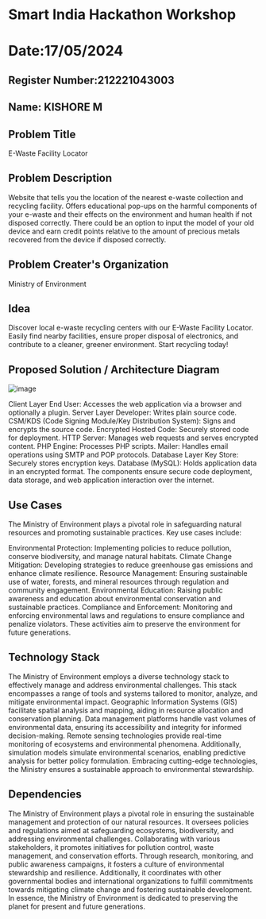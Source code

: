 # Smart India Hackathon Workshop
# Date:17/05/2024
## Register Number:212221043003
## Name: KISHORE M
## Problem Title
E-Waste Facility Locator
## Problem Description

Website that tells you the location of the nearest e-waste collection and recycling facility. Offers educational pop-ups on the harmful components of your e-waste and their effects on the environment and human health if not disposed correctly. There could be an option to input the model of your old device and earn credit points relative to the amount of precious metals recovered from the device if disposed correctly.

## Problem Creater's Organization
Ministry of Environment

## Idea
Discover local e-waste recycling centers with our E-Waste Facility Locator. Easily find nearby facilities, ensure proper disposal of electronics, and contribute to a cleaner, greener environment. Start recycling today!

## Proposed Solution / Architecture Diagram
![image](https://github.com/KISHORE7812883161/SIHPS/assets/142528124/343b78e6-ab1b-49c7-a02d-e444350f42bf)

Client Layer
End User: Accesses the web application via a browser and optionally a plugin.
Server Layer
Developer: Writes plain source code.
CSM/KDS (Code Signing Module/Key Distribution System): Signs and encrypts the source code.
Encrypted Hosted Code: Securely stored code for deployment.
HTTP Server: Manages web requests and serves encrypted content.
PHP Engine: Processes PHP scripts.
Mailer: Handles email operations using SMTP and POP protocols.
Database Layer
Key Store: Securely stores encryption keys.
Database (MySQL): Holds application data in an encrypted format.
The components ensure secure code deployment, data storage, and web application interaction over the internet.

## Use Cases

The Ministry of Environment plays a pivotal role in safeguarding natural resources and promoting sustainable practices. Key use cases include:

Environmental Protection: Implementing policies to reduce pollution, conserve biodiversity, and manage natural habitats.
Climate Change Mitigation: Developing strategies to reduce greenhouse gas emissions and enhance climate resilience.
Resource Management: Ensuring sustainable use of water, forests, and mineral resources through regulation and community engagement.
Environmental Education: Raising public awareness and education about environmental conservation and sustainable practices.
Compliance and Enforcement: Monitoring and enforcing environmental laws and regulations to ensure compliance and penalize violators.
These activities aim to preserve the environment for future generations.


## Technology Stack

The Ministry of Environment employs a diverse technology stack to effectively manage and address environmental challenges. This stack encompasses a range of tools and systems tailored to monitor, analyze, and mitigate environmental impact. Geographic Information Systems (GIS) facilitate spatial analysis and mapping, aiding in resource allocation and conservation planning. Data management platforms handle vast volumes of environmental data, ensuring its accessibility and integrity for informed decision-making. Remote sensing technologies provide real-time monitoring of ecosystems and environmental phenomena. Additionally, simulation models simulate environmental scenarios, enabling predictive analysis for better policy formulation. Embracing cutting-edge technologies, the Ministry ensures a sustainable approach to environmental stewardship.

## Dependencies

The Ministry of Environment plays a pivotal role in ensuring the sustainable management and protection of our natural resources. It oversees policies and regulations aimed at safeguarding ecosystems, biodiversity, and addressing environmental challenges. Collaborating with various stakeholders, it promotes initiatives for pollution control, waste management, and conservation efforts. Through research, monitoring, and public awareness campaigns, it fosters a culture of environmental stewardship and resilience. Additionally, it coordinates with other governmental bodies and international organizations to fulfill commitments towards mitigating climate change and fostering sustainable development. In essence, the Ministry of Environment is dedicated to preserving the planet for present and future generations.

